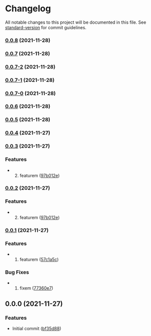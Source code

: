 # Changelog

All notable changes to this project will be documented in this file. See [standard-version](https://github.com/conventional-changelog/standard-version) for commit guidelines.

### [0.0.8](https://github.com/toths343/convcommit/compare/v0.0.7...v0.0.8) (2021-11-28)

### [0.0.7](https://github.com/toths343/convcommit/compare/v0.0.7-2...v0.0.7) (2021-11-28)

### [0.0.7-2](https://github.com/toths343/convcommit/compare/v0.0.7-1...v0.0.7-2) (2021-11-28)

### [0.0.7-1](https://github.com/toths343/convcommit/compare/v0.0.7-0...v0.0.7-1) (2021-11-28)

### [0.0.7-0](https://github.com/toths343/convcommit/compare/v0.0.6...v0.0.7-0) (2021-11-28)

### [0.0.6](https://github.com/toths343/convcommit/compare/v0.0.5...v0.0.6) (2021-11-28)

### [0.0.5](https://github.com/toths343/convcommit/compare/v0.0.4...v0.0.5) (2021-11-28)

### [0.0.4](https://github.com/toths343/convcommit/compare/v0.0.3...v0.0.4) (2021-11-27)

### [0.0.3](https://github.com/toths343/convcommit/compare/v0.0.1...v0.0.3) (2021-11-27)


### Features

* 2. featurem ([97b012e](https://github.com/toths343/convcommit/commit/97b012e230feb041939c939d9171c7eea4146eb7))

### [0.0.2](https://github.com/toths343/convcommit/compare/v0.0.1...v0.0.2) (2021-11-27)


### Features

* 2. featurem ([97b012e](https://github.com/toths343/convcommit/commit/97b012e230feb041939c939d9171c7eea4146eb7))

### [0.0.1](https://github.com/toths343/convcommit/compare/v0.0.0...v0.0.1) (2021-11-27)


### Features

* 1. featurem ([57c1a5c](https://github.com/toths343/convcommit/commit/57c1a5c434bd84c25a9c8bd9138c7f538752ec90))


### Bug Fixes

* 1. fixem ([77360e7](https://github.com/toths343/convcommit/commit/77360e7b8e69610cf4b133e728282a05cb68e9d6))

## 0.0.0 (2021-11-27)


### Features

* Initial commit ([bf35d88](https://github.com/toths343/convcommit/commit/bf35d8843d9e7c3bb15c7f3d64fc66646e147ec2))
